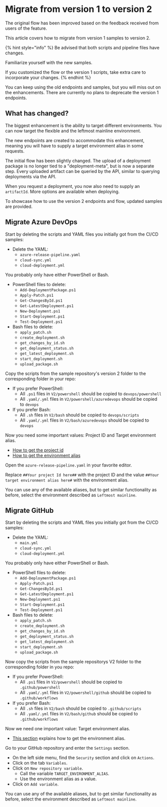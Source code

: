 # Migrate from version 1 to version 2

The original flow has been improved based on the feedback received from users of the feature.

This article covers how to migrate from version 1 samples to version 2. 

{% hint style="info" %}
Be advised that both scripts and pipeline files have changes.

Familiarize yourself with the new samples.

If you customized the flow or the version 1 scripts, take extra care to incorporate your changes. 
{% endhint %}

You can keep using the old endpoints and samples, but you will miss out on the enhancements. There are currently no plans to deprecate the version 1 endpoints.

## What has changed?

The biggest enhancement is the ability to target different environments. You can now target the flexible and the leftmost mainline environment.

The new endpoints are created to accommodate this enhancement, meaning you will have to supply a target environment alias in some requests.

The initial flow has been slightly changed. The upload of a deployment package is no longer tied to a "deployment-meta", but is now a separate step. Every uploaded artifact can be queried by the API, similar to querying deployments via the API. 

When you request a deployment, you now also need to supply an `artifactId`. More options are available when deploying.

To showcase how to use the version 2 endpoints and flow, updated samples are provided.  

## Migrate Azure DevOps

Start by deleting the scripts and YAML files you initially got from the CI/CD samples:

- Delete the YAML:
  - `azure-release-pipeline.yaml`
  - `cloud-sync.yml`
  - `cloud-deployment.yml`

You probably only have either PowerShell or Bash.

- PowerShell files to delete:
  - `Add-DeploymentPackage.ps1`
  - `Apply-Patch.ps1`
  - `Get-ChangesById.ps1`
  - `Get-LatestDeployment.ps1`
  - `New-Deployment.ps1`
  - `Start-Deployment.ps1`
  - `Test-Deployment.ps1`
- Bash files to delete:
  - `apply_patch.sh`
  - `create_deployment.sh`
  - `get_changes_by_id.sh`
  - `get_deployment_status.sh`
  - `get_latest_deployment.sh`
  - `start_deployment.sh`
  - `upload_package.sh`

Copy the scripts from the sample repository's version 2 folder to the corresponding folder in your repo:

- If you prefer PowerShell:
  - All `.ps1` files in `V2/powershell` should be copied to `devops/powershell`
  - All `.yaml/.yml` files in `V2/powershell/azuredevops` should be copied to `devops` 
- If you prefer Bash:
  - All `.sh` files in `V2/bash` should be copied to `devops/scripts`
  - All `.yaml/.yml` files in `V2/bash/azuredevops` should be copied to `devops` 

Now you need some important values: Project ID and Target environment alias.

- [How to get the project id](./samplecicdpipeline/README.md#obtaining-the-project-id-and-api-key) 
- [How to get the environment alias](./samplecicdpipeline/README.md#getting-environment-aliases-to-target)

Open the `azure-release-pipeline.yaml` in your favorite editor. 

Replace `##Your project Id here##` with the project ID and the value `##Your target environment alias here#` with the environment alias. 

You can use any of the available aliases, but to get similar functionality as before, select the environment described as `Leftmost mainline`.

## Migrate GitHub

Start by deleting the scripts and YAML files you initially got from the CI/CD samples:

- Delete the YAML:
  - `main.yml`
  - `cloud-sync.yml`
  - `cloud-deployment.yml`

You probably only have either PowerShell or Bash.

- PowerShell files to delete:
  - `Add-DeploymentPackage.ps1`
  - `Apply-Patch.ps1`
  - `Get-ChangesById.ps1`
  - `Get-LatestDeployment.ps1`
  - `New-Deployment.ps1`
  - `Start-Deployment.ps1`
  - `Test-Deployment.ps1`
- Bash files to delete:
  - `apply_patch.sh`
  - `create_deployment.sh`
  - `get_changes_by_id.sh`
  - `get_deployment_status.sh`
  - `get_latest_deployment.sh`
  - `start_deployment.sh`
  - `upload_package.sh`

Now copy the scripts from the sample repositorys V2 folder to the corresponding folder in you repo:

- If you prefer PowerShell:
  - All `.ps1` files in `V2/powershell` should be copied to `.github/powershell`
  - All `.yaml/.yml` files in `V2/powershell/github` should be copied to `.github/workflows` 
- If you prefer Bash:
  - All `.sh` files in `V2/bash` should be copied to `.github/scripts`
  - All `.yaml/.yml` files in `V2/bash/github` should be copied to `.github/workflows` 

Now we need one important value: Target environment alias.

- [This section](./samplecicdpipeline/README.md#getting-environment-aliases-to-target) explains how to get the environment alias.

Go to your GitHub repository and enter the `Settings` section.

- On the left side menu, find the `Security` section and click on `Actions`.
- Click on the tab `Variables`.
- Click on `New repository variable`.
  - Call the variable `TARGET_ENVIRONMENT_ALIAS`.
  - Use the environment alias as a value.
- Click on `Add variable`.

You can use any of the available aliases, but to get similar functionality as before, select the environment described as `Leftmost mainline`.
